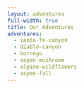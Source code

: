 ```yaml
---
layout: adventures
full-width: true
title: Our Adventures
adventures:
  - santa-fe-canyon
  - diablo-canyon
  - borrego
  - aspen-mushroom
  - alpine-wildflowers
  - aspen-fall
---
```

